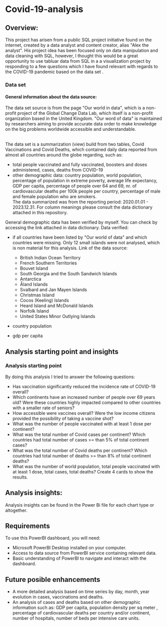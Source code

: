 # Covid-19-analysis

## Overview:

This project has arisen from a public SQL project initiative found on the internet, created by a data analyst and content creator, alias "Alex the analyst". His project idea has been focused only on data manipulation and data cleaning with SQL, however, I thought this would be a great opportunity to use tabluar data from SQL in a a visualization project by responding to a few questions which I have found relevant with regards to the COVID-19 pandemic based on the data set . <br> 


###  Data set

#### General information about the data source: <br>
The data set source is from the page "Our world in data", which is a non-profit project of the Global Change Data Lab, which itself is a non-profit organization based in the United Kingdom. "Our word of data" is maintained by researchers aiming to provide accurate data order to make knowledge on the big problems worldwide accessible and understandable. <br> <br>

The data set is a summarization (view) build from two tables, Covid Vaccinations and Covid Deaths, which contained daily data reported from almost all countries around the globe regarding, such as: <br>
  * total people vaccinated and fully vaccinated, boosters and doses administered, cases, deaths from COVID-19
  * other demographic data: country population, world population, percentage of population in extreme poverty, average life expectancy, GDP per capita, percentage of people over 64 and 69, nr. of cardiovascular deaths per 100k people per country, percentage of male and female population who are smokers. <br>
The data summarized was from the reporting period: 2020.01.01 - 2023.12.31. For column meanings please consult the data dictionary attached in this repository.

General demographic data has been verified by myself. You can check by accessing the link attached in data dictionary. Data verified: <br>
  * if all countries have been listed by "Our world of data" and which countries were missing. Only 12 small islands were not analysed, which is non material for this analysis. Link of the data source: 
    * British Indian Ocean Territory
    * French Southern Territories
    * Bouvet Island
    * South Georgia and the South Sandwich Islands
    * Antarctica
    * Åland Islands
    * Svalbard and Jan Mayen Islands
    * Christmas Island
    * Cocos (Keeling) Islands
    * Heard Island and McDonald Islands
    * Norfolk Island
    * United States Minor Outlying Islands
    
  * country population
  * gdp per capita

## Analysis starting point and insights

### Analysis starting point

By doing this analysis I tried to answer the following questions: <br>
* Has vaccination significantly reduced the incidence rate of COVID-19  overall?
* Which continents have an increased number of people over 69 years old? Were these countries highly impacted compared to other countries with a smaller rate of seniors?
* How accessible were vaccines overall? Were the low income citizens provided the possibility of taking a vaccine shot?
* What was the number of people vaccinated with at least 1 dose per continent?
* What was the total number of Covid cases per continent? Which countries had total number of cases >= than 5% of total continent cases?
* What was the total number of Covid deaths per continent? Which countries had total number of deaths >= than 8% of total continent deaths?
*  What was the number of world population, total people vaccinated with at least 1 dose, total cases, total deaths? Create 4 cards to show the results.

## Analysis insights:

Analysis insights can be found in the Power Bi file for each chart type or altogether.

## Requirements

To use this PowerBI dashboard, you will need:

* Microsoft PowerBI Desktop installed on your computer.
* Access to data source from PowerBI service containing relevant data.
* Basic understanding of PowerBI to navigate and interact with the dashboard. 

## Future posible enhancements

* A more detailed analysis based on time series by day, month, year evolution in cases, vaccinations and deaths.
* An analysis of cases and deaths based on other demographic information such as: GDP per capita, population density per sq meter , percentage of cardiovascular deaths per country and/or continent, number of hospitals, number of beds per intensive care units.